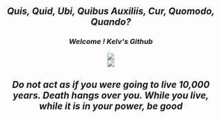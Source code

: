 <h2 align="center"><i>Quis, Quid, Ubi, Quibus Auxiliis, Cur, Quomodo, Quando?</i></h2>

<h3 align="center"><i>Welcome ! Kelv's Github</i></h3>
<p align="center">
  <img src="https://github-readme-stats.vercel.app/api/top-langs/?username=SophrosyneEunoia&theme=dark&show_icons=true&hide=html"></img>
  <br>
  <img src="https://github-readme-stats.vercel.app/api?username=SophrosyneEunoia&theme=dark&column=7&no-frame=true&show_icons=true"></img>
</p>

<h2 align="center"><i>Do not act as if you were going to live 10,000 years. Death hangs over you. While you live, while it is in your power, be good</i></h2>
